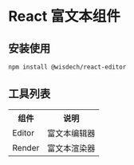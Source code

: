 # React 富文本组件

## 安装使用

```bash
npm install @wisdech/react-editor
```


## 工具列表

<table>
  <tr>
    <th>组件</th>
    <th>说明</th>
  </tr>
  <tr>
    <td>Editor</td>
    <td>富文本编辑器</td>
  </tr>
  <tr>
    <td>Render</td>
    <td>富文本渲染器</td>
  </tr>
</table>

